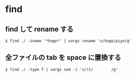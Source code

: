 # find

## find して rename する

```
$ find ./ -iname '*hoge*' | xargs rename 's/hoge/piyo/g'
```

## 全ファイルの tab を space に置換する

```
$ find ./ -type f | xargs sed -i 's/\t/        /g'
```
